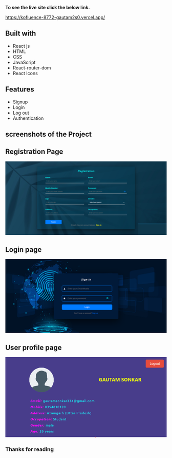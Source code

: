 **To see the live site click the below link.**

https://kofluence-8772-gautam2s0.vercel.app/

## Built with

<ul>
  <li>React js</li>
  <li>HTML</li>
  <li>CSS</li>
  <li>JavaScript</li>
   <li>React-router-dom</li>
  <li>React Icons</li>
</ul>

## Features

<ul>
  <li>Signup</li>
  <li>Login</li>
  <li>Log out</li>
  <li> Authentication </li>
</ul>

## screenshots of the Project

## Registration Page

<img src="./src/Components/Images/signup.png">

## Login page

<img src="./src/Components/Images/signIn.png">

## User profile page

<img src="./src/Components/Images/profile.png">

### Thanks for reading
